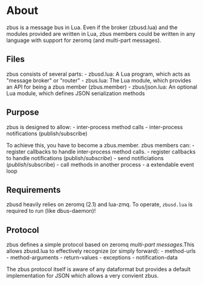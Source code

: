 # About

zbus is a message bus in Lua. Even if the broker (zbusd.lua) and the modules provided are written in Lua, zbus members could be written in any language with support for zeromq (and multi-part messages).

## Files

zbus consists of several parts: 
     - zbusd.lua: A Lua program, which acts as "message broker" or "router"
     - zbus.lua: The Lua module, which provides an API for being a zbus member (zbus.member)
     - zbus/json.lua: An optional Lua module, which defines JSON serialization methods

## Purpose

zbus is designed to allow:
     - inter-process method calls
     - inter-process notifications (publish/subscribe)

To achieve this, you have to become a zbus.member. zbus members can:
     - register callbacks to handle inter-process method calls.
     - register callbacks to handle notifications (publish/_subscribe_)
     - send notificiations (_publish_/subscribe)
     - call methods in another process
     - a extendable event loop

## Requirements

zbusd heavily relies on zeromq (2.1) and lua-zmq. To operate, 
`zbusd.lua` is required to run (like dbus-daemon)!

## Protocol

zbus defines a simple protocol based on zeromq *multi-part messages*.This allows zbusd.lua to effectively recognize (or simply forward):
     - method-urls
     - method-arguments
     - return-values
     - exceptions
     - notification-data

The zbus protocol itself is aware of any dataformat but provides a default implementation for JSON which allows a very convient zbus.
